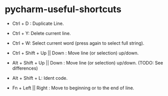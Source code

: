 # pycharm-useful-shortcuts

* Ctrl + D : Duplicate Line.

* Ctrl + Y: Delete current line.

* Ctrl + W: Select current word (press again to select full string).

* Ctrl + Shift + Up || Down : Move line (or selection) up/down.

* Alt + Shift + Up || Down : Move line (or selection) up/down. (TODO: See differences)

* Alt + Shift + L: Ident code.

* Fn + Left || Right : Move to beginning or to the end of line.
